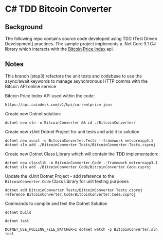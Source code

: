# C# TDD Bitcoin Converter

## Background
The following repo contains source code developed using TDD (Test Driven Development) practices. The sample project implements a .Net Core 3.1 C# library which interacts with the [Bitcoin Price Index](https://www.coindesk.com/coindesk-api) api.

## Notes

This branch (step3) refactors the unit tests and codebase to use the async/await keywords to manage asynchronous HTTP comms with the Bitcoin API online service

Bitcoin Price Index API used within the code:

```
https://api.coindesk.com/v1/bpi/currentprice.json
```

Create new Dotnet solution:

```
dotnet new sln -o BitcoinConverter && cd ./BitcoinConverter/
```

Create new xUnit Dotnet Project for unit tests and add it to solution:

```
dotnet new xunit -o BitcoinConverter.Tests --framework netcoreapp3.1
dotnet sln add ./BitcoinConverter.Tests/BitcoinConverter.Tests.csproj
```

Create new Dotnet Class Library which will contain the TDD implementation:

```
dotnet new classlib -o BitcoinConverter.Code --framework netcoreapp3.1
dotnet sln add ./BitcoinConverter.Code/BitcoinConverter.Code.csproj
```

Update the xUnit Dotnet Project - add reference to the `BitcoinConverter.Code` Class Library for unit testing purposes

```
dotnet add BitcoinConverter.Tests/BitcoinConverter.Tests.csproj reference BitcoinConverter.Code/BitcoinConverter.Code.csproj
```

Commands to compile and test the Dotnet Solution

```
dotnet build
```

```
dotnet test
```

```
DOTNET_USE_POLLING_FILE_WATCHER=1 dotnet watch -p BitcoinConverter.sln test
```